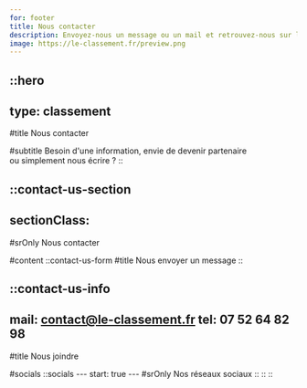 ```yaml
---
for: footer
title: Nous contacter
description: Envoyez-nous un message ou un mail et retrouvez-nous sur les réseaux sociaux.
image: https://le-classement.fr/preview.png
---
```


::hero
---
type: classement
---
#title
Nous contacter

#subtitle
Besoin d'une information, envie de devenir partenaire<br /> ou simplement nous écrire ?
::

::contact-us-section
---
sectionClass:
---
#srOnly
Nous contacter

#content
  ::contact-us-form
  #title
  Nous envoyer un message
  ::

  ::contact-us-info
  ---
  mail: contact@le-classement.fr
  tel: 07 52 64 82 98
  ---
  #title
  Nous joindre

  #socials
    ::socials
    ---
    start: true
    ---
    #srOnly
    Nos réseaux sociaux
    ::
  ::
::
